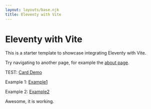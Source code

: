 ```yaml
---
layout: layouts/base.njk
title: Eleventy with Vite
---
```


# Eleventy with Vite

This is a starter template to showcase integrating Eleventy with Vite.

Try navigating  to another page, for example the [about page](/about/).


TEST:  [Card Demo](/card/)


Example 1:  [Example1](/example1/)

Example 2:  [Example2](/example2/)


Awesome, it is working.

